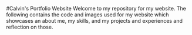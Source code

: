 #Calvin's Portfolio Website
Welcome to my repository for my website. The following contains the code and images used for my website which showcases an about me,
my skills, and my projects and experiences and reflection on those.
